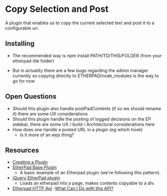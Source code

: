Copy Selection and Post
===

A plugin that enables us to copy the current selected text and post it to a configurable uri.


## Installing

- The recommended way is
npm install PATH/TO/THIS/FOLDER (from your etherpad-lite folder)

- But in actuality there are a few bugs regarding the admin manager currently so copying directly to ETHERPAD/node_modules is the way to go for now


## Open Questions

- Should this plugin also handle postPadContents (if so we should rename it) there are some UX considerations
- Should this plugin handle the posting of logged decisions on the EP sidebar, there are some UX / build / Architectural considerations here
- How does one handle a posted URL in a plugin (eg which hook)
  - Is it more of an eejs thing?


## Resources

- [Creating a Plugin](https://github.com/ether/etherpad-lite/wiki/Creating-a-plugin)
- [EtherPad Base Plugin](https://github.com/niklasfi/ep_base)
  - A basic example of an Etherpad plugin (we're following this pattern).
- [jQuery EtherPad plugin](https://github.com/ether/etherpad-lite-jquery-plugin)
  - Loads an etherpad into a page, makes contents copyable to a div.
- [Etherpad HTTP Api](http://etherpad.org/doc/v1.4.1/#index_http_api)
  -[What Can I Do with this API?](http://etherpad.org/doc/v1.4.1/#index_what_can_i_do_with_this_api)
